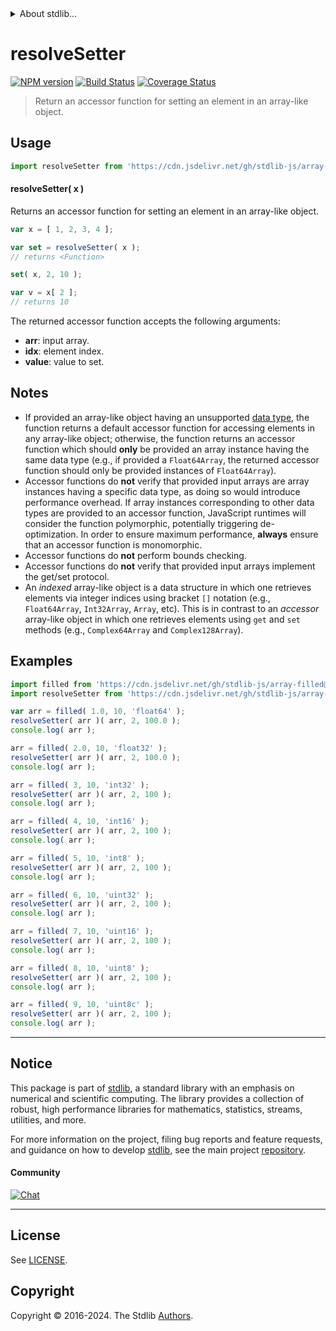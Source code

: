 <!--

@license Apache-2.0

Copyright (c) 2024 The Stdlib Authors.

Licensed under the Apache License, Version 2.0 (the "License");
you may not use this file except in compliance with the License.
You may obtain a copy of the License at

   http://www.apache.org/licenses/LICENSE-2.0

Unless required by applicable law or agreed to in writing, software
distributed under the License is distributed on an "AS IS" BASIS,
WITHOUT WARRANTIES OR CONDITIONS OF ANY KIND, either express or implied.
See the License for the specific language governing permissions and
limitations under the License.

-->


<details>
  <summary>
    About stdlib...
  </summary>
  <p>We believe in a future in which the web is a preferred environment for numerical computation. To help realize this future, we've built stdlib. stdlib is a standard library, with an emphasis on numerical and scientific computation, written in JavaScript (and C) for execution in browsers and in Node.js.</p>
  <p>The library is fully decomposable, being architected in such a way that you can swap out and mix and match APIs and functionality to cater to your exact preferences and use cases.</p>
  <p>When you use stdlib, you can be absolutely certain that you are using the most thorough, rigorous, well-written, studied, documented, tested, measured, and high-quality code out there.</p>
  <p>To join us in bringing numerical computing to the web, get started by checking us out on <a href="https://github.com/stdlib-js/stdlib">GitHub</a>, and please consider <a href="https://opencollective.com/stdlib">financially supporting stdlib</a>. We greatly appreciate your continued support!</p>
</details>

# resolveSetter

[![NPM version][npm-image]][npm-url] [![Build Status][test-image]][test-url] [![Coverage Status][coverage-image]][coverage-url] <!-- [![dependencies][dependencies-image]][dependencies-url] -->

> Return an accessor function for setting an element in an array-like object.

<!-- Section to include introductory text. Make sure to keep an empty line after the intro `section` element and another before the `/section` close. -->

<section class="intro">

</section>

<!-- /.intro -->

<!-- Package usage documentation. -->



<section class="usage">

## Usage

```javascript
import resolveSetter from 'https://cdn.jsdelivr.net/gh/stdlib-js/array-base-resolve-setter@v0.2.0-deno/mod.js';
```

#### resolveSetter( x )

Returns an accessor function for setting an element in an array-like object.

```javascript
var x = [ 1, 2, 3, 4 ];

var set = resolveSetter( x );
// returns <Function>

set( x, 2, 10 );

var v = x[ 2 ];
// returns 10
```

The returned accessor function accepts the following arguments:

-   **arr**: input array.
-   **idx**: element index.
-   **value**: value to set.

</section>

<!-- /.usage -->

<!-- Package usage notes. Make sure to keep an empty line after the `section` element and another before the `/section` close. -->

<section class="notes">

## Notes

-   If provided an array-like object having an unsupported [data type][@stdlib/array/dtypes], the function returns a default accessor function for accessing elements in any array-like object; otherwise, the function returns an accessor function which should **only** be provided an array instance having the same data type (e.g., if provided a `Float64Array`, the returned accessor function should only be provided instances of `Float64Array`).
-   Accessor functions do **not** verify that provided input arrays are array instances having a specific data type, as doing so would introduce performance overhead. If array instances corresponding to other data types are provided to an accessor function, JavaScript runtimes will consider the function polymorphic, potentially triggering de-optimization. In order to ensure maximum performance, **always** ensure that an accessor function is monomorphic.
-   Accessor functions do **not** perform bounds checking.
-   Accessor functions do **not** verify that provided input arrays implement the get/set protocol.
-   An _indexed_ array-like object is a data structure in which one retrieves elements via integer indices using bracket `[]` notation (e.g., `Float64Array`, `Int32Array`, `Array`, etc). This is in contrast to an _accessor_ array-like object in which one retrieves elements using `get` and `set` methods (e.g., `Complex64Array` and `Complex128Array`).

</section>

<!-- /.notes -->

<!-- Package usage examples. -->

<section class="examples">

## Examples

<!-- eslint no-undef: "error" -->

```javascript
import filled from 'https://cdn.jsdelivr.net/gh/stdlib-js/array-filled@deno/mod.js';
import resolveSetter from 'https://cdn.jsdelivr.net/gh/stdlib-js/array-base-resolve-setter@v0.2.0-deno/mod.js';

var arr = filled( 1.0, 10, 'float64' );
resolveSetter( arr )( arr, 2, 100.0 );
console.log( arr );

arr = filled( 2.0, 10, 'float32' );
resolveSetter( arr )( arr, 2, 100.0 );
console.log( arr );

arr = filled( 3, 10, 'int32' );
resolveSetter( arr )( arr, 2, 100 );
console.log( arr );

arr = filled( 4, 10, 'int16' );
resolveSetter( arr )( arr, 2, 100 );
console.log( arr );

arr = filled( 5, 10, 'int8' );
resolveSetter( arr )( arr, 2, 100 );
console.log( arr );

arr = filled( 6, 10, 'uint32' );
resolveSetter( arr )( arr, 2, 100 );
console.log( arr );

arr = filled( 7, 10, 'uint16' );
resolveSetter( arr )( arr, 2, 100 );
console.log( arr );

arr = filled( 8, 10, 'uint8' );
resolveSetter( arr )( arr, 2, 100 );
console.log( arr );

arr = filled( 9, 10, 'uint8c' );
resolveSetter( arr )( arr, 2, 100 );
console.log( arr );
```

</section>

<!-- /.examples -->

<!-- Section to include cited references. If references are included, add a horizontal rule *before* the section. Make sure to keep an empty line after the `section` element and another before the `/section` close. -->

<section class="references">

</section>

<!-- /.references -->

<!-- Section for related `stdlib` packages. Do not manually edit this section, as it is automatically populated. -->

<section class="related">

</section>

<!-- /.related -->

<!-- Section for all links. Make sure to keep an empty line after the `section` element and another before the `/section` close. -->


<section class="main-repo" >

* * *

## Notice

This package is part of [stdlib][stdlib], a standard library with an emphasis on numerical and scientific computing. The library provides a collection of robust, high performance libraries for mathematics, statistics, streams, utilities, and more.

For more information on the project, filing bug reports and feature requests, and guidance on how to develop [stdlib][stdlib], see the main project [repository][stdlib].

#### Community

[![Chat][chat-image]][chat-url]

---

## License

See [LICENSE][stdlib-license].


## Copyright

Copyright &copy; 2016-2024. The Stdlib [Authors][stdlib-authors].

</section>

<!-- /.stdlib -->

<!-- Section for all links. Make sure to keep an empty line after the `section` element and another before the `/section` close. -->

<section class="links">

[npm-image]: http://img.shields.io/npm/v/@stdlib/array-base-resolve-setter.svg
[npm-url]: https://npmjs.org/package/@stdlib/array-base-resolve-setter

[test-image]: https://github.com/stdlib-js/array-base-resolve-setter/actions/workflows/test.yml/badge.svg?branch=v0.2.0
[test-url]: https://github.com/stdlib-js/array-base-resolve-setter/actions/workflows/test.yml?query=branch:v0.2.0

[coverage-image]: https://img.shields.io/codecov/c/github/stdlib-js/array-base-resolve-setter/main.svg
[coverage-url]: https://codecov.io/github/stdlib-js/array-base-resolve-setter?branch=main

<!--

[dependencies-image]: https://img.shields.io/david/stdlib-js/array-base-resolve-setter.svg
[dependencies-url]: https://david-dm.org/stdlib-js/array-base-resolve-setter/main

-->

[chat-image]: https://img.shields.io/gitter/room/stdlib-js/stdlib.svg
[chat-url]: https://app.gitter.im/#/room/#stdlib-js_stdlib:gitter.im

[stdlib]: https://github.com/stdlib-js/stdlib

[stdlib-authors]: https://github.com/stdlib-js/stdlib/graphs/contributors

[umd]: https://github.com/umdjs/umd
[es-module]: https://developer.mozilla.org/en-US/docs/Web/JavaScript/Guide/Modules

[deno-url]: https://github.com/stdlib-js/array-base-resolve-setter/tree/deno
[deno-readme]: https://github.com/stdlib-js/array-base-resolve-setter/blob/deno/README.md
[umd-url]: https://github.com/stdlib-js/array-base-resolve-setter/tree/umd
[umd-readme]: https://github.com/stdlib-js/array-base-resolve-setter/blob/umd/README.md
[esm-url]: https://github.com/stdlib-js/array-base-resolve-setter/tree/esm
[esm-readme]: https://github.com/stdlib-js/array-base-resolve-setter/blob/esm/README.md
[branches-url]: https://github.com/stdlib-js/array-base-resolve-setter/blob/main/branches.md

[stdlib-license]: https://raw.githubusercontent.com/stdlib-js/array-base-resolve-setter/main/LICENSE

[@stdlib/array/dtypes]: https://github.com/stdlib-js/array-dtypes/tree/deno

</section>

<!-- /.links -->
